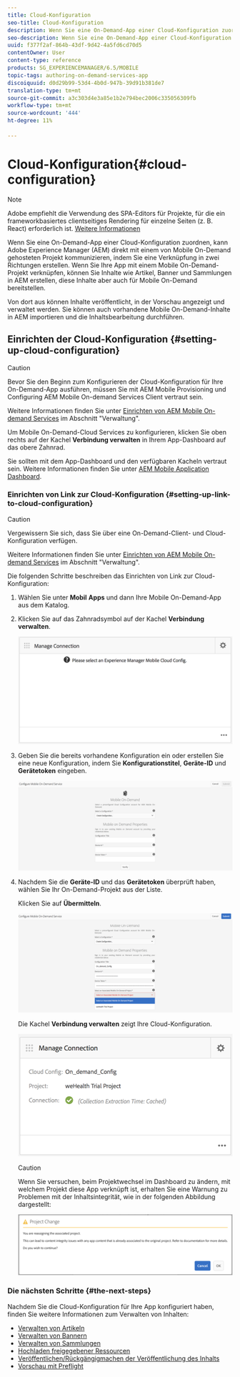 ```yaml
---
title: Cloud-Konfiguration
seo-title: Cloud-Konfiguration
description: Wenn Sie eine On-Demand-App einer Cloud-Konfiguration zuordnen, kann Adobe Experience Manager (AEM) direkt mit einem von Mobile On-Demand gehosteten Projekt kommunizieren, indem Sie eine Verknüpfung in zwei Richtungen erstellen. Auf dieser Seite erfahren Sie mehr.
seo-description: Wenn Sie eine On-Demand-App einer Cloud-Konfiguration zuordnen, kann Adobe Experience Manager (AEM) direkt mit einem von Mobile On-Demand gehosteten Projekt kommunizieren, indem Sie eine Verknüpfung in zwei Richtungen erstellen. Auf dieser Seite erfahren Sie mehr.
uuid: f377f2af-864b-43df-9d42-4a5fd6cd70d5
contentOwner: User
content-type: reference
products: SG_EXPERIENCEMANAGER/6.5/MOBILE
topic-tags: authoring-on-demand-services-app
discoiquuid: d0d29b99-53d4-4b0d-947b-39d91b381de7
translation-type: tm+mt
source-git-commit: a3c303d4e3a85e1b2e794bec2006c335056309fb
workflow-type: tm+mt
source-wordcount: '444'
ht-degree: 11%

---
```



# Cloud-Konfiguration{#cloud-configuration}

>[!NOTE]
>
>Adobe empfiehlt die Verwendung des SPA-Editors für Projekte, für die ein frameworkbasiertes clientseitiges Rendering für einzelne Seiten (z. B. React) erforderlich ist. [Weitere Informationen](/help/sites-developing/spa-overview.md)

Wenn Sie eine On-Demand-App einer Cloud-Konfiguration zuordnen, kann Adobe Experience Manager (AEM) direkt mit einem von Mobile On-Demand gehosteten Projekt kommunizieren, indem Sie eine Verknüpfung in zwei Richtungen erstellen. Wenn Sie Ihre App mit einem Mobile On-Demand-Projekt verknüpfen, können Sie Inhalte wie Artikel, Banner und Sammlungen in AEM erstellen, diese Inhalte aber auch für Mobile On-Demand bereitstellen.

Von dort aus können Inhalte veröffentlicht, in der Vorschau angezeigt und verwaltet werden. Sie können auch vorhandene Mobile On-Demand-Inhalte in AEM importieren und die Inhaltsbearbeitung durchführen.

## Einrichten der Cloud-Konfiguration {#setting-up-cloud-configuration}

>[!CAUTION]
>
>Bevor Sie den Beginn zum Konfigurieren der Cloud-Konfiguration für Ihre On-Demand-App ausführen, müssen Sie mit AEM Mobile Provisioning und Configuring AEM Mobile On-demand Services Client vertraut sein.
>
>Weitere Informationen finden Sie unter [Einrichten von AEM Mobile On-demand Services](/help/mobile/aem-mobile-setup.md) im Abschnitt &quot;Verwaltung&quot;.

Um Mobile On-Demand-Cloud Services zu konfigurieren, klicken Sie oben rechts auf der Kachel **Verbindung verwalten** in Ihrem App-Dashboard auf das obere Zahnrad.

Sie sollten mit dem App-Dashboard und den verfügbaren Kacheln vertraut sein. Weitere Informationen finden Sie unter [AEM Mobile Application Dashboard](/help/mobile/mobile-apps-ondemand-application-dashboard.md).

### Einrichten von Link zur Cloud-Konfiguration {#setting-up-link-to-cloud-configuration}

>[!CAUTION]
>
>Vergewissern Sie sich, dass Sie über eine On-Demand-Client- und Cloud-Konfiguration verfügen.
>
>Weitere Informationen finden Sie unter [Einrichten von AEM Mobile On-demand Services](/help/mobile/aem-mobile-setup.md) im Abschnitt &quot;Verwaltung&quot;.

Die folgenden Schritte beschreiben das Einrichten von Link zur Cloud-Konfiguration:

1. Wählen Sie unter **Mobil** **Apps** und dann Ihre Mobile On-Demand-App aus dem Katalog.
1. Klicken Sie auf das Zahnradsymbol auf der Kachel **Verbindung verwalten**.

   ![chlimage_1-65](assets/chlimage_1-65.png)

1. Geben Sie die bereits vorhandene Konfiguration ein oder erstellen Sie eine neue Konfiguration, indem Sie **Konfigurationstitel**, **Geräte-ID** und **Gerätetoken** eingeben.

   ![chlimage_1-66](assets/chlimage_1-66.png)

1. Nachdem Sie die **Geräte-ID** und das **Gerätetoken** überprüft haben, wählen Sie Ihr On-Demand-Projekt aus der Liste.

   Klicken Sie auf **Übermitteln**.

   ![chlimage_1-67](assets/chlimage_1-67.png)

   Die Kachel **Verbindung verwalten** zeigt Ihre Cloud-Konfiguration.

   ![chlimage_1-68](assets/chlimage_1-68.png)

   >[!CAUTION]
   >
   >Wenn Sie versuchen, beim Projektwechsel im Dashboard zu ändern, mit welchem Projekt diese App verknüpft ist, erhalten Sie eine Warnung zu Problemen mit der Inhaltsintegrität, wie in der folgenden Abbildung dargestellt:

   ![chlimage_1-69](assets/chlimage_1-69.png)

### Die nächsten Schritte {#the-next-steps}

Nachdem Sie die Cloud-Konfiguration für Ihre App konfiguriert haben, finden Sie weitere Informationen zum Verwalten von Inhalten:

* [Verwalten von Artikeln](/help/mobile/mobile-on-demand-managing-articles.md)
* [Verwalten von Bannern](/help/mobile/mobile-on-demand-managing-banners.md)
* [Verwalten von Sammlungen](/help/mobile/mobile-on-demand-managing-collections.md)
* [Hochladen freigegebener Ressourcen](/help/mobile/mobile-on-demand-shared-resources.md)
* [Veröffentlichen/Rückgängigmachen der Veröffentlichung des Inhalts](/help/mobile/mobile-on-demand-publishing-unpublishing.md)
* [Vorschau mit Preflight](/help/mobile/aem-mobile-manage-ondemand-services.md)
